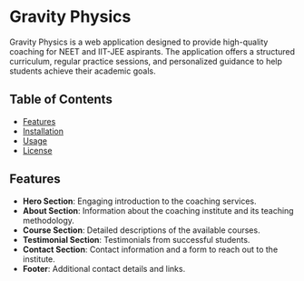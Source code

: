 # Gravity Physics

Gravity Physics is a web application designed to provide high-quality coaching for NEET and IIT-JEE aspirants. The application offers a structured curriculum, regular practice sessions, and personalized guidance to help students achieve their academic goals.

## Table of Contents

- [Features](#features)
- [Installation](#installation)
- [Usage](#usage)
- [License](#license)

## Features

- **Hero Section**: Engaging introduction to the coaching services.
- **About Section**: Information about the coaching institute and its teaching methodology.
- **Course Section**: Detailed descriptions of the available courses.
- **Testimonial Section**: Testimonials from successful students.
- **Contact Section**: Contact information and a form to reach out to the institute.
- **Footer**: Additional contact details and links.
